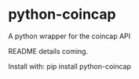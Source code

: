 # python-coincap
A python wrapper for the coincap API

README details coming.

Install with:
pip install python-coincap
